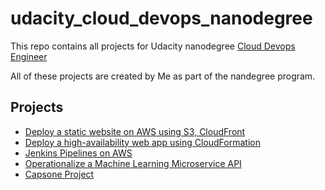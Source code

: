 # udacity_cloud_devops_nanodegree
This repo contains all projects for Udacity nanodegree [Cloud Devops Engineer](https://www.udacity.com/course/cloud-dev-ops-nanodegree--nd9991)

All of these projects are created by Me as part of the nandegree program.

## Projects
- [Deploy a static website on AWS using S3, CloudFront](https://github.com/atefhares/udacity_cloud_devops_nanodegree/tree/master/deploy%20static%20website%20on%20s3%20and%20cloudfront)
- [Deploy a high-availability web app using CloudFormation](https://github.com/atefhares/udacity_cloud_devops_nanodegree/tree/master/Deploy%20a%20high-availability%20web%20app%20using%20CloudFormation)
- [Jenkins Pipelines on AWS](https://github.com/atefhares/udacity_cloud_devops_nanodegree/tree/master/jenkins%20pipelines%20on%20AWS)
- [Operationalize a Machine Learning Microservice API](https://github.com/atefhares/Udacity_Operationalize_a_Machine_Learning_Microservice_API)
- [Capsone Project](https://github.com/atefhares/Udacity_DevOps_Nanodegree_Capsone_Project)

